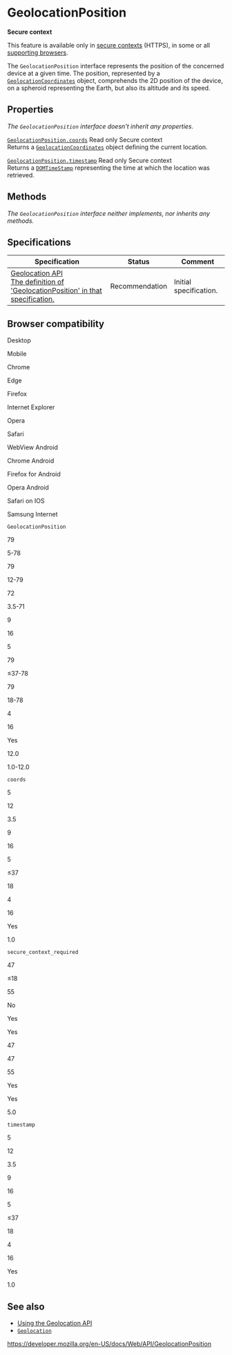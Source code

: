 # GeolocationPosition

**Secure context**

This feature is available only in [secure contexts](https://developer.mozilla.org/en-US/docs/Web/Security/Secure_Contexts) (HTTPS), in some or all [supporting browsers](#browser_compatibility).

The `GeolocationPosition` interface represents the position of the concerned device at a given time. The position, represented by a [`GeolocationCoordinates`](geolocationcoordinates) object, comprehends the 2D position of the device, on a spheroid representing the Earth, but also its altitude and its speed.

## Properties

_The `GeolocationPosition` interface doesn't inherit any properties._

[`GeolocationPosition.coords`](geolocationposition/coords) <span class="badge inline readonly">Read only </span> <span class="notecard inline secure">Secure context</span>  
Returns a [`GeolocationCoordinates`](geolocationcoordinates) object defining the current location.

[`GeolocationPosition.timestamp`](geolocationposition/timestamp) <span class="badge inline readonly">Read only </span> <span class="notecard inline secure">Secure context</span>  
Returns a [`DOMTimeStamp`](domtimestamp) representing the time at which the location was retrieved.

## Methods

_The `GeolocationPosition` interface neither implements, nor inherits any methods._

## Specifications

<table><thead><tr class="header"><th>Specification</th><th>Status</th><th>Comment</th></tr></thead><tbody><tr class="odd"><td><a href="https://w3c.github.io/geolocation-api/#position_interface">Geolocation API<br />
<span class="small">The definition of 'GeolocationPosition' in that specification.</span></a></td><td><span class="spec-rec">Recommendation</span></td><td>Initial specification.</td></tr></tbody></table>

## Browser compatibility

Desktop

Mobile

Chrome

Edge

Firefox

Internet Explorer

Opera

Safari

WebView Android

Chrome Android

Firefox for Android

Opera Android

Safari on IOS

Samsung Internet

`GeolocationPosition`

79

5-78

79

12-79

72

3.5-71

9

16

5

79

≤37-78

79

18-78

4

16

Yes

12.0

1.0-12.0

`coords`

5

12

3.5

9

16

5

≤37

18

4

16

Yes

1.0

`secure_context_required`

47

≤18

55

No

Yes

Yes

47

47

55

Yes

Yes

5.0

`timestamp`

5

12

3.5

9

16

5

≤37

18

4

16

Yes

1.0

## See also

- [Using the Geolocation API](geolocation_api/using_the_geolocation_api)
- [`Geolocation`](geolocation)

<a href="https://developer.mozilla.org/en-US/docs/Web/API/GeolocationPosition" class="_attribution-link">https://developer.mozilla.org/en-US/docs/Web/API/GeolocationPosition</a>
